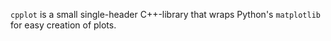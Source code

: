 `cpplot` is a small single-header C++-library that wraps Python's `matplotlib` for easy creation of plots.
